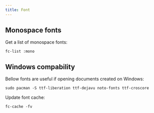 ```yaml
---
title: Font
---
```


## Monospace fonts

Get a list of monospace fonts:

```shell
fc-list :mono
```

## Windows compability

Bellow fonts are useful if opening documents created on Windows:

```shell
sudo pacman -S ttf-liberation ttf-dejavu noto-fonts ttf-croscore
```

Update font cache:

```shell
fc-cache -fv
```
